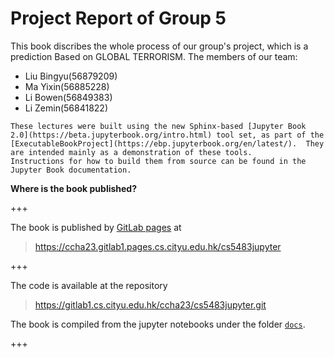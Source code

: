 # Project Report of Group 5
This book discribes the whole process of our group's project, which is a prediction Based on GLOBAL TERRORISM. 
The members of our team:
- Liu Bingyu(56879209)
- Ma Yixin(56885228)
- Li Bowen(56849383) 
- Li Zemin(56841822)

```{note}
These lectures were built using the new Sphinx-based [Jupyter Book 2.0](https://beta.jupyterbook.org/intro.html) tool set, as part of the [ExecutableBookProject](https://ebp.jupyterbook.org/en/latest/).  They are intended mainly as a demonstration of these tools.
Instructions for how to build them from source can be found in the Jupyter Book documentation.
```
**Where is the book published?**

+++

The book is published by [GitLab pages](https://docs.gitlab.com/ee/user/project/pages/) at  
> <https://ccha23.gitlab1.pages.cs.cityu.edu.hk/cs5483jupyter>

+++

The code is available at the repository  
> <https://gitlab1.cs.cityu.edu.hk/ccha23/cs5483jupyter.git>  

The book is compiled from the jupyter notebooks under the folder [`docs`](https://gitlab1.cs.cityu.edu.hk/ccha23/cs5483jupyter/-/tree/main/docs).

+++

